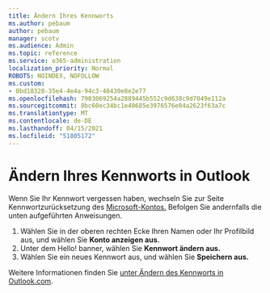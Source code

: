 ```yaml
---
title: Ändern Ihres Kennworts
ms.author: pebaum
author: pebaum
manager: scotv
ms.audience: Admin
ms.topic: reference
ms.service: o365-administration
localization_priority: Normal
ROBOTS: NOINDEX, NOFOLLOW
ms.custom:
- 0bd18328-35e4-4e4a-94c3-48430e8e2e77
ms.openlocfilehash: 7903069254a2889445b552c9d638c9d7049e112a
ms.sourcegitcommit: 8bc60ec34bc1e40685e3976576e04a2623f63a7c
ms.translationtype: MT
ms.contentlocale: de-DE
ms.lasthandoff: 04/15/2021
ms.locfileid: "51805172"
---
```

# <a name="change-your-password-in-outlook"></a>Ändern Ihres Kennworts in Outlook

Wenn Sie Ihr Kennwort vergessen haben, wechseln Sie zur Seite Kennwortzurücksetzung des [Microsoft-Kontos.](https://go.microsoft.com/fwlink/p/?linkid=841909) Befolgen Sie andernfalls die unten aufgeführten Anweisungen.
  
1. Wählen Sie in der oberen rechten Ecke Ihren Namen oder Ihr Profilbild aus, und wählen Sie **Konto anzeigen aus.**
2. Unter dem Hello! banner, wählen Sie **Kennwort ändern aus.**
3. Wählen Sie ein neues Kennwort aus, und wählen Sie **Speichern aus.**

Weitere Informationen finden Sie [unter Ändern des Kennworts in Outlook.com](https://support.office.com/article/2138d690-811c-4545-b2f3-e4dbe80c9735.aspx).